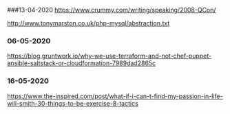 ###13-04-2020
https://www.crummy.com/writing/speaking/2008-QCon/

http://www.tonymarston.co.uk/php-mysql/abstraction.txt
### 06-05-2020
https://blog.gruntwork.io/why-we-use-terraform-and-not-chef-puppet-ansible-saltstack-or-cloudformation-7989dad2865c

### 16-05-2020
https://www.the-inspired.com/post/what-if-i-can-t-find-my-passion-in-life-will-smith-30-things-to-be-exercise-8-tactics